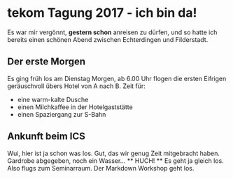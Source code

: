 # tekom Tagung 2017 - ich bin da!
Es war mir vergönnt, **gestern schon** anreisen zu dürfen, und so hatte ich bereits einen schönen Abend zwischen Echterdingen und Filderstadt.

## Der erste Morgen ##
Es ging früh los am Dienstag Morgen, ab 6.00 Uhr flogen die ersten Eifrigen geräuschvoll übers Hotel von A nach B.
Zeit für:
* eine warm-kalte Dusche
* einen Milchkaffee in der Hotelgaststätte
* einen Spaziergang zur S-Bahn
## Ankunft beim ICS
Wui, hier ist ja schon was los. Gut, das wir genug Zeit mitgebracht haben. Gardrobe abgegeben, noch ein Wasser...
** HUCH! **
Es geht ja gleich los. Also flugs zum Seminarraum. Der Markdown Workshop geht los.

